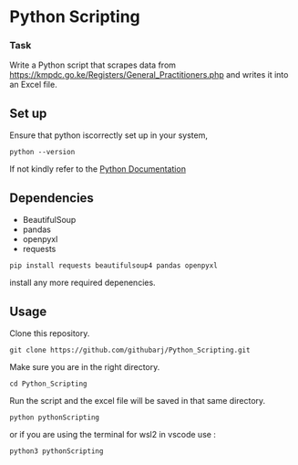 # Python Scripting

### Task 

Write a Python script that scrapes data from https://kmpdc.go.ke/Registers/General_Practitioners.php and writes it into an Excel file.  

## Set up

Ensure that python iscorrectly set up in your system,  

```
python --version
```

If not kindly refer to the [Python Documentation](https://www.python.org/downloads/)

## Dependencies  

- BeautifulSoup
- pandas
- openpyxl
- requests

```
pip install requests beautifulsoup4 pandas openpyxl
```
install any more required depenencies.  

## Usage

Clone this repository.  
```
git clone https://github.com/githubarj/Python_Scripting.git
```

Make sure you are in the right directory.  
```
cd Python_Scripting
```

Run the script and the excel file will be saved in that same directory.  
```
python pythonScripting
```
or if you are using the terminal for wsl2 in vscode use : 
```
python3 pythonScripting
```